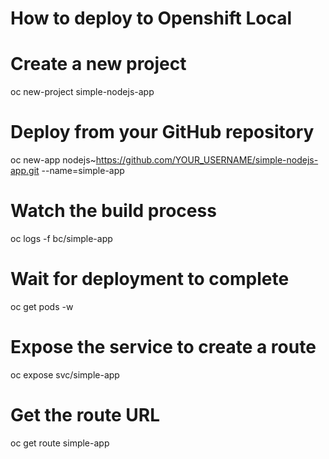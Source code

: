 # How to deploy to Openshift Local

# Create a new project
oc new-project simple-nodejs-app

# Deploy from your GitHub repository
oc new-app nodejs~https://github.com/YOUR_USERNAME/simple-nodejs-app.git --name=simple-app

# Watch the build process
oc logs -f bc/simple-app

# Wait for deployment to complete
oc get pods -w

# Expose the service to create a route
oc expose svc/simple-app

# Get the route URL
oc get route simple-app